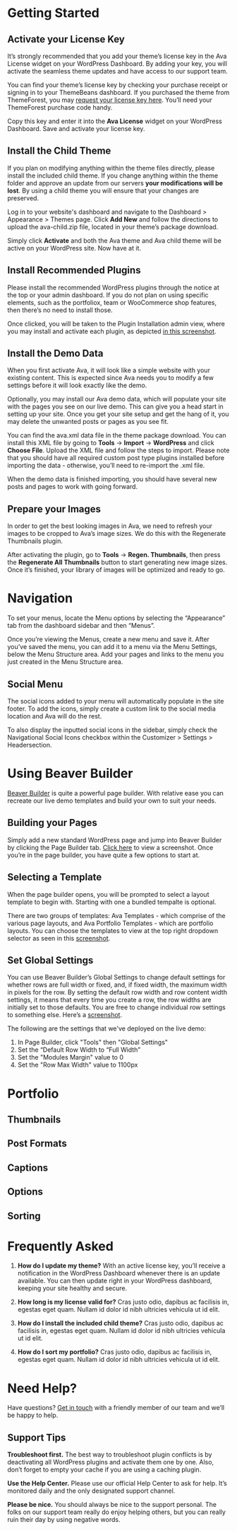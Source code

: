 

# Getting Started

## Activate your License Key
It’s strongly recommended that you add your theme’s license key in the Ava License widget on your WordPress Dashboard. By adding your key, you will activate the seamless theme updates and have access to our support team. 

You can find your theme’s license key by checking your purchase receipt or signing in to your ThemeBeans dashboard. If you purchased the theme from ThemeForest, you may [request your license key here][1]. You’ll need your ThemeForest purchase code handy.

Copy this key and enter it into the **Ava License** widget on your WordPress Dashboard. Save and activate your license key.

## Install the Child Theme
If you plan on modifying anything within the theme files directly, please install the included child theme. If you change anything within the theme folder and approve an update from our servers **your modifications will be lost**. By using a child theme you will ensure that your changes are preserved.

Log in to your website's dashboard and navigate to the Dashboard \> Appearance \> Themes page. Click **Add New** and follow the directions to upload the ava-child.zip file, located in your theme’s package download.

Simply click **Activate** and both the Ava theme and Ava child theme will be active on your WordPress site. Now have at it.


## Install Recommended Plugins

Please install the recommended WordPress plugins through the notice at the top or your admin dashboard. If you do not plan on using specific elements, such as the portfoliox, team or WooCommerce shop features, then there’s no need to install those.

Once clicked, you will be taken to the Plugin Installation admin view, where you may install and activate each plugin, as depicted [in this screenshot][2].


## Install the Demo Data
When you first activate Ava, it will look like a simple website with your existing content. This is expected since Ava needs you to modify a few settings before it will look exactly like the demo. 

Optionally, you may install our Ava demo data, which will populate your site with the pages you see on our live demo. This can give you a head start in setting up your site. Once you get your site setup and get the hang of it, you may delete the unwanted posts or pages as you see fit.

You can find the ava.xml data file in the theme package download. You can install this XML file by going to **Tools** → **Import** → **WordPress** and click **Choose File**. Upload the XML file and follow the steps to import. Please note that you should have all required custom post type plugins installed before importing the data - otherwise, you’ll need to re-import the .xml file.

When the demo data is finished importing, you should have several new posts and pages to work with going forward.


## Prepare your Images
In order to get the best looking images in Ava, we need to refresh your images to be cropped to Ava’s image sizes. We do this with the Regenerate Thumbnails plugin.

After activating the plugin, go to **Tools** → **Regen. Thumbnails**, then press the **Regenerate All Thumbnails** button to start generating new image sizes. Once it’s finished, your library of images will be optimized and ready to go.



# Navigation
To set your menus, locate the Menu options by selecting the “Appearance” tab from the dashboard sidebar and then “Menus”.

Once you’re viewing the Menus, create a new menu and save it. After you’ve saved the menu, you can add it to a menu via the Menu Settings, below the Menu Structure area. Add your pages and links to the menu you just created in the Menu Structure area.

## Social Menu
The social icons added to your menu will automatically populate in the site footer. To add the icons, simply create a custom link to the social media location and Ava will do the rest.

To also display the inputted social icons in the sidebar, simply check the Navigational Social Icons checkbox within the Customizer \> Settings \> Headersection.



# Using Beaver Builder

[Beaver Builder][3] is quite a powerful page builder. With relative ease you can recreate our live demo templates and build your own to suit your needs.

## Building your Pages

Simply add a new standard WordPress page and jump into Beaver Builder by clicking the Page Builder tab. [Click here][4] to view a screenshot. Once you’re in the page builder, you have quite a few options to start at.

## Selecting a Template

When the page builder opens, you will be prompted to select a layout template to begin with. Starting with one a bundled tempalte is optional.

There are two groups of templates: Ava Templates - which comprise of the various page layouts, and Ava Portfolio Templates - which are portfolio layouts. You can choose the templates to view at the top right dropdown selector as seen in this [screenshot][5].

## Set Global Settings

You can use Beaver Builder’s Global Settings to change default settings for whether rows are full width or fixed, and, if fixed width, the maximum width in pixels for the row. By setting the default row width and row content width settings, it means that every time you create a row, the row widths are initially set to those defaults. You are free to change individual row settings to something else. Here’s a [screenshot][6].

The following are the settings that we've deployed on the live demo:

1.	In Page Builder, click "Tools" then "Global Settings"
2.	Set the “Default Row Width to “Full Width”
3.	Set the "Modules Margin" value to 0
4.	Set the "Row Max Width" value to 1100px







# Portfolio

## Thumbnails

## Post Formats

## Captions

## Options

## Sorting






# Frequently Asked

1. **How do I update my theme?** With an active license key, you’ll receive a notification in the WordPress Dashboard whenever there is an update available. You can then update right in your WordPress dashboard, keeping your site healthy and secure.

2. **How long is my license valid for?** Cras justo odio, dapibus ac facilisis in, egestas eget quam. Nullam id dolor id nibh ultricies vehicula ut id elit.

3. **How do I install the included child theme?** Cras justo odio, dapibus ac facilisis in, egestas eget quam. Nullam id dolor id nibh ultricies vehicula ut id elit.

3. **How do I sort my portfolio?** Cras justo odio, dapibus ac facilisis in, egestas eget quam. Nullam id dolor id nibh ultricies vehicula ut id elit.




# Need Help?
Have questions? [Get in touch][7] with a friendly member of our team and we’ll be happy to help. 

## Support Tips

**Troubleshoot first.** The best way to troubleshoot plugin conflicts is by deactivating all WordPress plugins and activate them one by one. Also, don’t forget to empty your cache if you are using a caching plugin.

**Use the Help Center.** Please use our official Help Center to ask for help. It’s monitored daily and the only designated support channel.

**Please be nice.** You should always be nice to the support personal. The folks on our support team really do enjoy helping others, but you can really ruin their day by using negative words.

[1]:	https://themebeans.com/themeforest "Request a License Key"
[2]:	http://docs.themebeans.com/ava/images/tgmpa.jpg
[3]:	https://wordpress.org/plugins/beaver-builder-lite-version/
[4]:	http://docs.themebeans.com/ava/images/bb.jpg
[5]:	http://docs.themebeans.com/ava/images/bb-1.jpg
[6]:	http://docs.themebeans.com/ava/images/bb-2.jpg
[7]:	https://themebeans.com/support